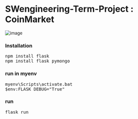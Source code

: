 # SWengineering-Term-Project : CoinMarket
![image](https://github.com/ragnar725/SWengineering-Term-Project/assets/58600024/1b6c53dc-0aed-4afc-8b57-13e0b7dce6cd)

### Installation
<pre>npm install flask
npm install flask_pymongo </pre>

### run in myenv
<pre>
myenv\Scripts\activate.bat 
$env:FLASK_DEBUG="True"
</pre>

### run
<pre>
flask run
</pre>
